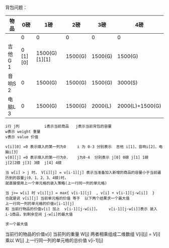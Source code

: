 背包问题：

| 物品    | 0磅                | 1磅               | 2磅      | 3磅      | 4磅              |
|-------|-------------------|------------------|---------|---------|-----------------|
|       | 0                 | 0                | 0       | 0       | 0               |             
| 吉他G   1 | 0          [1][0] | 1500(G)   [1][1] | 1500(G) | 1500(G) | 1500(G)         |
| 音响S   2 | 0                 | 1500(G)          | 1500(G) | 1500(G) | 3000(S)         |
| 电脑L   3 | 0                 | 1500(G)          | 1500(G) | 2000(L) | 2000(L)+1500(G) |

```
i行 j列           i表示当前商品   j表示当前背包的容量
w表示 weight 重量 
v表示 value 价值

v[i][0] =0 表示填入的第一列为0     i 为 0-3 分别表示  吉他 i[1]、音响i[2]、电脑i[3]
v[0][j] =0 表示填入的第一行为0.    j为0-4  分别表示 j[0] 0磅 j[1] 1磅   j[2]2磅 j[3] 3磅  j[4] 4磅

当 w[i] > j 时， V[i][j] = v[i-1][j] 表示当准备加入新增的商品的容量小于当前遍历到的容量j(0、1、2、3、4磅)时，
就直接使用上一个单元格的装入策略(上一行同一列的单元格)

当 j>= w[i] 时 v[i][j] = max{ v[i-1][j]  , v[i] + v[i-1][j-w[i]]  }
也就是说 v[i][j] 当前单元格的价值 等于  以下两个结果求一个最大值
上一行同一列的单元格的价值v[i-1][j]
和 当前行物品的价值v[i] 加上  v[i-1][j-w[i]]。    v[i-1][j-w[i]]表示 装入 i-1商品，到剩余空间 j-w[i]的最大值
   
求一个最大值 

```
当前行的物品的价值v[i]     当前列的重量 W[j]      两者相乘组成二维数组    V[i][j] = V[i] 乘以 W[j]
上一行同一列的单元格的总价值 v[i-1][j]
